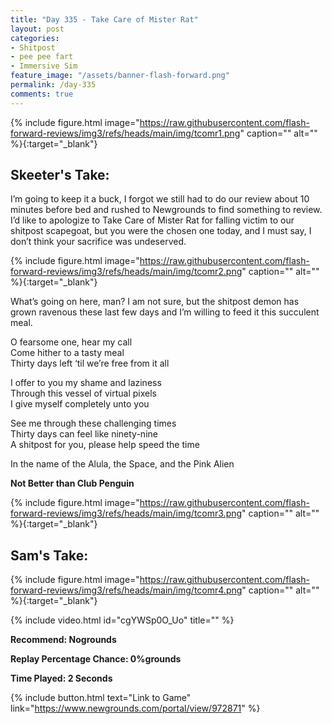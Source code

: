 ```yaml
---
title: "Day 335 - Take Care of Mister Rat"
layout: post
categories:
- Shitpost
- pee pee fart
- Immersive Sim
feature_image: "/assets/banner-flash-forward.png"
permalink: /day-335
comments: true
---
```


{% include figure.html image="https://raw.githubusercontent.com/flash-forward-reviews/img3/refs/heads/main/img/tcomr1.png" caption="" alt="" %}{:target="_blank"}
 
## Skeeter's Take:

I’m going to keep it a buck, I forgot we still had to do our review about 10 minutes before bed and rushed to Newgrounds to find something to review. I’d like to apologize to Take Care of Mister Rat for falling victim to our shitpost scapegoat, but you were the chosen one today, and I must say, I don’t think your sacrifice was undeserved. 

{% include figure.html image="https://raw.githubusercontent.com/flash-forward-reviews/img3/refs/heads/main/img/tcomr2.png" caption="" alt="" %}{:target="_blank"}

What’s going on here, man? I am not sure, but the shitpost demon has grown ravenous these last few days and I’m willing to feed it this succulent meal. 

O fearsome one, hear my call\
Come hither to a tasty meal\
Thirty days left ‘til we’re free from it all

I offer to you my shame and laziness\
Through this vessel of virtual pixels\
I give myself completely unto you

See me through these challenging times\
Thirty days can feel like ninety-nine\
A shitpost for you, please help speed the time 

In the name of the Alula, the Space, and the Pink Alien

**Not Better than Club Penguin**

{% include figure.html image="https://raw.githubusercontent.com/flash-forward-reviews/img3/refs/heads/main/img/tcomr3.png" caption="" alt="" %}{:target="_blank"}

## Sam's Take:

{% include figure.html image="https://raw.githubusercontent.com/flash-forward-reviews/img3/refs/heads/main/img/tcomr4.png" caption="" alt="" %}{:target="_blank"}

{% include video.html id="cgYWSp0O_Uo" title="" %}

**Recommend: Nogrounds**

**Replay Percentage Chance: 0%grounds**

**Time Played: 2 Seconds**

{% include button.html text="Link to Game" link="https://www.newgrounds.com/portal/view/972871" %}